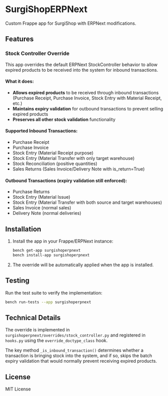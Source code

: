 # SurgiShopERPNext

Custom Frappe app for SurgiShop with ERPNext modifications.

## Features

### Stock Controller Override

This app overrides the default ERPNext StockController behavior to allow expired products to be received into the system for inbound transactions.

#### What it does:
- **Allows expired products** to be received through inbound transactions (Purchase Receipt, Purchase Invoice, Stock Entry with Material Receipt, etc.)
- **Maintains expiry validation** for outbound transactions to prevent selling expired products
- **Preserves all other stock validation** functionality

#### Supported Inbound Transactions:
- Purchase Receipt
- Purchase Invoice  
- Stock Entry (Material Receipt purpose)
- Stock Entry (Material Transfer with only target warehouse)
- Stock Reconciliation (positive quantities)
- Sales Returns (Sales Invoice/Delivery Note with is_return=True)

#### Outbound Transactions (expiry validation still enforced):
- Purchase Returns
- Stock Entry (Material Issue)
- Stock Entry (Material Transfer with both source and target warehouses)
- Sales Invoice (normal sales)
- Delivery Note (normal deliveries)

## Installation

1. Install the app in your Frappe/ERPNext instance:
   ```bash
   bench get-app surgishoperpnext
   bench install-app surgishoperpnext
   ```

2. The override will be automatically applied when the app is installed.

## Testing

Run the test suite to verify the implementation:

```bash
bench run-tests --app surgishoperpnext
```

## Technical Details

The override is implemented in `surgishoperpnext/overrides/stock_controller.py` and registered in `hooks.py` using the `override_doctype_class` hook.

The key method `_is_inbound_transaction()` determines whether a transaction is bringing stock into the system, and if so, skips the batch expiry validation that would normally prevent receiving expired products.

## License

MIT License